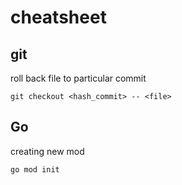 # cheatsheet
## git
roll back file to particular commit
```
git checkout <hash_commit> -- <file>
```

## Go
creating new mod
```
go mod init
```
